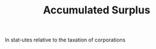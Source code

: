 ---
title: Accumulated Surplus
permalink: "/definitions/accumulated-surplus.html"
body: In stat-utes relative to the taxation of corporations
published_at: '2018-07-07'
layout: post
---